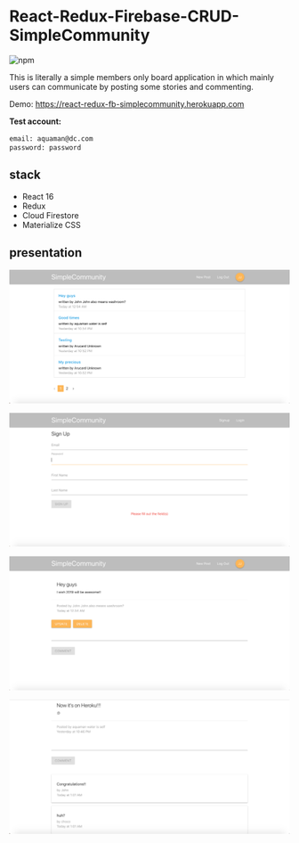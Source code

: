 # React-Redux-Firebase-CRUD-SimpleCommunity
![npm](https://img.shields.io/badge/npm-v5.6.0-blue.svg)

This is literally a simple members only board application in which mainly users can communicate by posting some stories and commenting.

Demo: https://react-redux-fb-simplecommunity.herokuapp.com

**Test account:**
```
email: aquaman@dc.com
password: password
```

## stack
* React 16
* Redux
* Cloud Firestore
* Materialize CSS

## presentation
![Home](./images/sc1.png)

![signup](./public/images/sc2.png)

![postDetail](./public/images/sc3.png)

![comment](./public/images/sc4.png)
